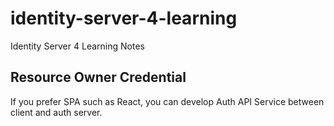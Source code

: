 # identity-server-4-learning
Identity Server 4 Learning Notes


## Resource Owner Credential

If you prefer SPA such as React, you can develop Auth API Service between client and auth server.
